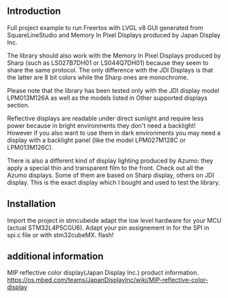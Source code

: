 ## Introduction

Full project example to run Freertos with LVGL v8 GUI generated from SquareLineStudio and Memory In Pixel Displays produced by Japan Display Inc.

The library should also work with the Memory In Pixel Displays produced by Sharp (such as LS027B7DH01 or LS044Q7DH01) because they seem to share the same protocol. The only difference with the JDI Displays is that the latter are 8 bit colors while the Sharp ones are monochrome.

Please note that the library has been tested only with the JDI display model LPM013M126A as well as the models listed in Other supported displays section.

Reflective displays are readable under direct sunlight and require less power because in bright environments they don't need a backlight! However if you also want to use them in dark environments you may need a display with a backlight panel (like the model LPM027M128C or LPM013M126C).

There is also a different kind of display lighting produced by Azumo: they apply a special thin and transparent film to the front. Check out all the Azumo displays. Some of them are based on Sharp display, others on JDI display. This is the exact display which I bought and used to test the library.

## Installation
Import the project in stmcubeide adapt the low level hardware for your MCU (actual STM32L4P5CGU6). Adapt your pin assignement in for the SPI in spi.c file or with stm32cubeMX. 
flash!

## additional information
MIP reflective color display(Japan Display Inc.) product information.
https://os.mbed.com/teams/JapanDisplayInc/wiki/MIP-reflective-color-display
